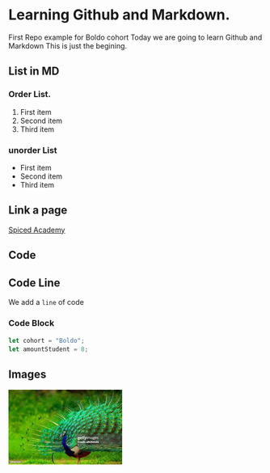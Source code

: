 # Learning Github and Markdown.
First Repo example for Boldo cohort
Today we are going to learn Github and Markdown
This is just the begining.

## List in MD

### Order List.
  1. First item
  2. Second item
  3. Third item

### unorder List
  - First item
  - Second item
  - Third item

## Link a page

[Spiced Academy](https://www.spiced-academy.com/en)


## Code

## Code Line

We add a `line` of code

###  Code Block
```js
let cohort = "Boldo";
let amountStudent = 8;
```
## Images
![peacock](./peacock.jpg)

